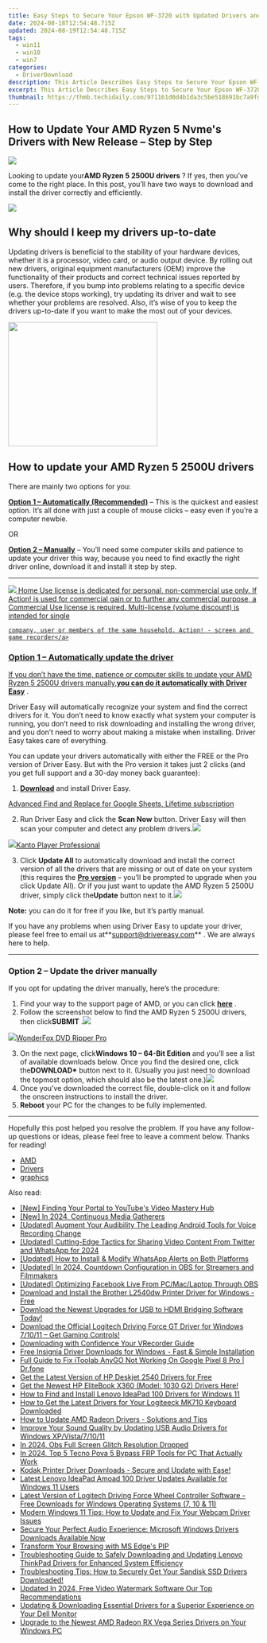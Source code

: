 ```yaml
---
title: Easy Steps to Secure Your Epson WF-3720 with Updated Drivers and Patches
date: 2024-08-18T12:54:48.715Z
updated: 2024-08-19T12:54:48.715Z
tags:
  - win11
  - win10
  - win7
categories:
  - DriverDownload
description: This Article Describes Easy Steps to Secure Your Epson WF-3720 with Updated Drivers and Patches
excerpt: This Article Describes Easy Steps to Secure Your Epson WF-3720 with Updated Drivers and Patches
thumbnail: https://thmb.techidaily.com/971161d0d4b1da3c5be518691bc7a9fd7e29d3fe831ffe5683f3df2b7e432663.jpg
---
```


## How to Update Your AMD Ryzen 5 Nvme's Drivers with New Release – Step by Step

![](https://images.drivereasy.com/wp-content/uploads/2019/10/image-289.png)

 Looking to update your**AMD Ryzen 5 2500U drivers** ? If yes, then you’ve come to the right place. In this post, you’ll have two ways to download and install the driver correctly and efficiently.

<!-- affiliate ads begin -->
<a href="https://shop.incomedia.eu/order/checkout.php?PRODS=39655089&QTY=1&AFFILIATE=108875&CART=1"><img src="https://incomedia.eu/files/images/affiliates/wa/01_WA_728x90.jpg" border="0"></a>
<!-- affiliate ads end -->
## Why should I keep my drivers up-to-date

 Updating drivers is beneficial to the stability of your hardware devices, whether it is a processor, video card, or audio output device. By rolling out new drivers, original equipment manufacturers (OEM) improve the functionality of their products and correct technical issues reported by users. Therefore, if you bump into problems relating to a specific device (e.g. the device stops working), try updating its driver and wait to see whether your problems are resolved. Also, it’s wise of you to keep the drivers up-to-date if you want to make the most out of your devices.

<!-- affiliate ads begin -->
<a href="https://boody-eco-wear.pxf.io/c/5597632/1567905/13846" target="_top" id="1567905"><img src="//a.impactradius-go.com/display-ad/13846-1567905" border="0" alt="" width="300" height="250"/></a><img height="0" width="0" src="https://imp.pxf.io/i/5597632/1567905/13846" style="position:absolute;visibility:hidden;" border="0" />
<!-- affiliate ads end -->
## How to update your AMD Ryzen 5 2500U drivers

There are mainly two options for you:

**[Option 1 – Automatically (Recommended)](https://www.drivereasy.com/knowledge/update-amd-ryzen-5-2500u-drivers-quickly-easily/#option1)**  – This is the quickest and easiest option. It’s all done with just a couple of mouse clicks – easy even if you’re a computer newbie.

OR

**[Option 2 – Manually](https://tools.techidaily.com/drivereasy/download/)**  – You’ll need some computer skills and patience to update your driver this way, because you need to find exactly the right driver online, download it and install it step by step.

---

<!-- affiliate ads begin -->
<a href="https://checkout.mirillis.com/order/checkout.php?PRODS=4704640&QTY=1&AFFILIATE=108875&CART=1"> <img src="https://secure.avangate.com/images/merchant/547a5a56d43f6d40f9a6a2f76501d013/products/1_mirillis_action_boxshot_store_1x.jpg" border="0">
	Home Use license is dedicated for personal, non-commercial use only. 
	If Action! is used for commercial gain or to further any commercial purpose, 
	a Commercial Use license is required. Multi-license (volume discount) is intended for single 
 
	company, user or members of the same household. Action! - screen and game recorder</a>
<!-- affiliate ads end -->
### Option 1 – Automatically update the driver

 If you don’t have the time, patience or computer skills to update your AMD Ryzen 5 2500U drivers manually,**you can do it automatically with** **[Driver Easy](https://tools.techidaily.com/drivereasy/download/)**  .

 Driver Easy will automatically recognize your system and find the correct drivers for it. You don’t need to know exactly what system your computer is running, you don’t need to risk downloading and installing the wrong driver, and you don’t need to worry about making a mistake when installing. Driver Easy takes care of everything.

 You can update your drivers automatically with either the FREE or the Pro version of Driver Easy. But with the Pro version it takes just 2 clicks (and you get full support and a 30-day money back guarantee):

1. **[Download](https://tools.techidaily.com/drivereasy/download/)**  and install Driver Easy.
<!-- affiliate ads begin -->
<a href="https://secure.2checkout.com/order/checkout.php?PRODS=4729642&QTY=1&AFFILIATE=108875&CART=1">Advanced Find and Replace for Google Sheets, Lifetime subscription</a>
<!-- affiliate ads end -->
2. Run Driver Easy and click the **Scan Now** button. Driver Easy will then scan your computer and detect any problem drivers.![](https://images.drivereasy.com/wp-content/uploads/2019/10/2019-10-21_18-29-18.jpg)
<!-- affiliate ads begin -->
<a href="https://secure.2checkout.com/order/checkout.php?PRODS=4742929&QTY=1&AFFILIATE=108875&CART=1"><img src="https://secure.avangate.com/images/merchant/e09fdffe648a30658a9657bbed7b2388/products/boxshot(2).png" border="0">Kanto Player Professional</a>
<!-- affiliate ads end -->
3. Click **Update All** to automatically download and install the correct version of all the drivers that are missing or out of date on your system (this requires the **[Pro version](https://tools.techidaily.com/drivereasy/download/)**  – you’ll be prompted to upgrade when you click Update All). Or if you just want to update the AMD Ryzen 5 2500U driver, simply click the**Update**  button next to it.![](https://images.drivereasy.com/wp-content/uploads/2019/10/2019-10-21_18-10-47.jpg)

**Note:** you can do it for free if you like, but it’s partly manual.

 If you have any problems when using Driver Easy to update your driver, please feel free to email us at**<support@drivereasy.com>** . We are always here to help.

---

### Option 2 – Update the driver manually

If you opt for updating the driver manually, here’s the procedure:

1. Find your way to the support page of AMD, or you can click **[here](https://www.amd.com/en/support)**  .
2. Follow the screenshot below to find the AMD Ryzen 5 2500U drivers, then click**SUBMIT** .![](https://images.drivereasy.com/wp-content/uploads/2019/10/2019-10-21_18-33-03.jpg)
<!-- affiliate ads begin -->
<a href="https://secure.2checkout.com/order/checkout.php?PRODS=3922934&QTY=1&AFFILIATE=108875&CART=1"><img src="https://secure.avangate.com/images/merchant/4b0a0290ad7df100b77e86839989a75e/products/ripperpro.png" border="0">WonderFox DVD Ripper Pro</a>
<!-- affiliate ads end -->
3. On the next page, click**Windows 10 – 64-Bit Edition** and you’ll see a list of available downloads below. Once you find the desired one, click the**DOWNLOAD\*** button next to it. (Usually you just need to download the topmost option, which should also be the latest one.)![](https://images.drivereasy.com/wp-content/uploads/2019/10/2019-10-21_18-37-55.jpg)
4. Once you’ve downloaded the correct file, double-click on it and follow the onscreen instructions to install the driver.
5. **Reboot** your PC for the changes to be fully implemented.

---

 Hopefully this post helped you resolve the problem. If you have any follow-up questions or ideas, please feel free to leave a comment below. Thanks for reading!

* [AMD](https://tools.techidaily.com/drivereasy/download/)
* [Drivers](https://tools.techidaily.com/drivereasy/download/)
* [graphics](https://tools.techidaily.com/drivereasy/download/)

<ins class="adsbygoogle"
     style="display:block"
     data-ad-format="autorelaxed"
     data-ad-client="ca-pub-7571918770474297"
     data-ad-slot="1223367746"></ins>



<ins class="adsbygoogle"
     style="display:block"
     data-ad-client="ca-pub-7571918770474297"
     data-ad-slot="8358498916"
     data-ad-format="auto"
     data-full-width-responsive="true"></ins>

<span class="atpl-alsoreadstyle">Also read:</span>
<div><ul>
<li><a href="https://youtube-zero.techidaily.com/inding-your-portal-to-youtubes-video-mastery-hub/"><u>[New] Finding Your Portal to YouTube's Video Mastery Hub</u></a></li>
<li><a href="https://video-capture.techidaily.com/new-in-2024-continuous-media-gatherers/"><u>[New] In 2024, Continuous Media Gatherers</u></a></li>
<li><a href="https://video-screen-grab.techidaily.com/updated-augment-your-audibility-the-leading-android-tools-for-voice-recording-change/"><u>[Updated] Augment Your Audibility  The Leading Android Tools for Voice Recording Change</u></a></li>
<li><a href="https://twitter-videos.techidaily.com/updated-cutting-edge-tactics-for-sharing-video-content-from-twitter-and-whatsapp-for-2024/"><u>[Updated] Cutting-Edge Tactics for Sharing Video Content From Twitter and WhatsApp for 2024</u></a></li>
<li><a href="https://some-techniques.techidaily.com/updated-how-to-install-and-modify-whatsapp-alerts-on-both-platforms/"><u>[Updated] How to Install & Modify WhatsApp Alerts on Both Platforms</u></a></li>
<li><a href="https://video-screen-grab.techidaily.com/updated-in-2024-countdown-configuration-in-obs-for-streamers-and-filmmakers/"><u>[Updated] In 2024, Countdown Configuration in OBS for Streamers and Filmmakers</u></a></li>
<li><a href="https://facebook-video-content.techidaily.com/updated-optimizing-facebook-live-from-pcmaclaptop-through-obs/"><u>[Updated] Optimizing Facebook Live From PC/Mac/Laptop Through OBS</u></a></li>
<li><a href="https://win-amazing.techidaily.com/download-and-install-the-brother-l2540dw-printer-driver-for-windows-free/"><u>Download and Install the Brother L2540dw Printer Driver for Windows - Free</u></a></li>
<li><a href="https://win-amazing.techidaily.com/download-the-newest-upgrades-for-usb-to-hdmi-bridging-software-today/"><u>Download the Newest Upgrades for USB to HDMI Bridging Software Today!</u></a></li>
<li><a href="https://win-amazing.techidaily.com/download-the-official-logitech-driving-force-gt-driver-for-windows-71011-get-gaming-controls/"><u>Download the Official Logitech Driving Force GT Driver for Windows 7/10/11 – Get Gaming Controls!</u></a></li>
<li><a href="https://video-capture.techidaily.com/downloading-with-confidence-your-vrecorder-guide/"><u>Downloading with Confidence  Your VRecorder Guide</u></a></li>
<li><a href="https://win-amazing.techidaily.com/free-insignia-driver-downloads-for-windows-fast-and-simple-installation/"><u>Free Insignia Driver Downloads for Windows - Fast & Simple Installation</u></a></li>
<li><a href="https://fake-location.techidaily.com/full-guide-to-fix-itoolab-anygo-not-working-on-google-pixel-8-pro-drfone-by-drfone-virtual-android/"><u>Full Guide to Fix iToolab AnyGO Not Working On Google Pixel 8 Pro | Dr.fone</u></a></li>
<li><a href="https://win-amazing.techidaily.com/get-the-latest-version-of-hp-deskjet-2540-drivers-for-free/"><u>Get the Latest Version of HP Deskjet 2540 Drivers for Free</u></a></li>
<li><a href="https://win-amazing.techidaily.com/1722973089006-get-the-newest-hp-elitebook-x360-model-1030-g2-drivers-here/"><u>Get the Newest HP EliteBook X360 (Model: 1030 G2) Drivers Here!</u></a></li>
<li><a href="https://win-amazing.techidaily.com/how-to-find-and-install-lenovo-ideapad-100-drivers-for-windows-11/"><u>How to Find and Install Lenovo IdeaPad 100 Drivers for Windows 11</u></a></li>
<li><a href="https://win-amazing.techidaily.com/how-to-get-the-latest-drivers-for-your-logiteeck-mk710-keyboard-downloaded/"><u>How to Get the Latest Drivers for Your Logiteeck MK710 Keyboard Downloaded</u></a></li>
<li><a href="https://win-amazing.techidaily.com/how-to-update-amd-radeon-drivers-solutions-and-tips/"><u>How to Update AMD Radeon Drivers - Solutions and Tips</u></a></li>
<li><a href="https://win-amazing.techidaily.com/improve-your-sound-quality-by-updating-usb-audio-drivers-for-windows-xpvista71011/"><u>Improve Your Sound Quality by Updating USB Audio Drivers for Windows XP/Vista/7/10/11</u></a></li>
<li><a href="https://video-screen-grab.techidaily.com/in-2024-obs-full-screen-glitch-resolution-dropped/"><u>In 2024, Obs Full Screen Glitch  Resolution Dropped</u></a></li>
<li><a href="https://bypass-frp.techidaily.com/in-2024-top-5-tecno-pova-5-bypass-frp-tools-for-pc-that-actually-work-by-drfone-android/"><u>In 2024, Top 5 Tecno Pova 5 Bypass FRP Tools for PC That Actually Work</u></a></li>
<li><a href="https://win-amazing.techidaily.com/1722966099095-kodak-printer-driver-downloads-secure-and-update-with-ease/"><u>Kodak Printer Driver Downloads - Secure and Update with Ease!</u></a></li>
<li><a href="https://win-amazing.techidaily.com/latest-lenovo-ideapad-amoad-100-driver-updates-available-for-windows-11-users/"><u>Latest Lenovo IdeaPad Amoad 100 Driver Updates Available for Windows 11 Users</u></a></li>
<li><a href="https://win-amazing.techidaily.com/latest-version-of-logitech-driving-force-wheel-controller-software-free-downloads-for-windows-operating-systems-7-10-and-11/"><u>Latest Version of Logitech Driving Force Wheel Controller Software - Free Downloads for Windows Operating Systems (7, 10 & 11)</u></a></li>
<li><a href="https://win-amazing.techidaily.com/modern-windows-11-tips-how-to-update-and-fix-your-webcam-driver-issues/"><u>Modern Windows 11 Tips: How to Update and Fix Your Webcam Driver Issues</u></a></li>
<li><a href="https://win-amazing.techidaily.com/1722976036602-secure-your-perfect-audio-experience-microsoft-windows-drivers-downloads-available-now/"><u>Secure Your Perfect Audio Experience: Microsoft Windows Drivers Downloads Available Now</u></a></li>
<li><a href="https://extra-information.techidaily.com/transform-your-browsing-with-ms-edges-pip/"><u>Transform Your Browsing with MS Edge's PIP</u></a></li>
<li><a href="https://win-amazing.techidaily.com/troubleshooting-guide-to-safely-downloading-and-updating-lenovo-thinkpad-drivers-for-enhanced-system-efficiency/"><u>Troubleshooting Guide to Safely Downloading and Updating Lenovo ThinkPad Drivers for Enhanced System Efficiency</u></a></li>
<li><a href="https://win-amazing.techidaily.com/troubleshooting-tips-how-to-securely-get-your-sandisk-ssd-drivers-downloaded/"><u>Troubleshooting Tips: How to Securely Get Your Sandisk SSD Drivers Downloaded!</u></a></li>
<li><a href="https://ai-video-apps.techidaily.com/updated-in-2024-free-video-watermark-software-our-top-recommendations/"><u>Updated In 2024, Free Video Watermark Software Our Top Recommendations</u></a></li>
<li><a href="https://win-amazing.techidaily.com/updating-and-downloading-essential-drivers-for-a-superior-experience-on-your-dell-monitor/"><u>Updating & Downloading Essential Drivers for a Superior Experience on Your Dell Monitor</u></a></li>
<li><a href="https://win-amazing.techidaily.com/upgrade-to-the-newest-amd-radeon-rx-vega-series-drivers-on-your-windows-pc/"><u>Upgrade to the Newest AMD Radeon RX Vega Series Drivers on Your Windows PC</u></a></li>
</ul></div>
